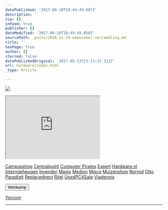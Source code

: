 ```yaml
---
datePublished: '2017-09-10T18:44:49.607Z'
description: ''
via: {}
inFeed: true
publisher: {}
dateModified: '2017-09-10T18:44:49.050Z'
sourcePath: _posts/2016-11-29-webwinkel-verzameling.md
title: ''
hasPage: true
author: []
starred: false
datePublishedOriginal: '2017-05-13T23:13:37.311Z'
url: hardware/index.html
_type: Article

---
```

![](https://the-grid-user-content.s3-us-west-2.amazonaws.com/e4f5c7a1-5645-4150-88af-80872fdd68a7.jpg)

<iframe src="https://the-grid.github.io/ed-userhtml/?g=eJzVVk2L2zAQvedXuIb1Lf5Kst1NoizbbksL249DDu0pjKWJLSLLRp7g3X9f2U5CCxtYSlQoGMlj0Mx7b-YZLd88fHu__vn9g1dQqVaj5XFDEKvRaAleYXDL_IKonkdR27bhvZIZZBDyqvQ9ApMjMX-TKdA7f7WUZe41hv9xIqtKMBRqFX0uIccm0iLbyOGVCsyNFFEr9Q6VBiijY4Fa574Hymb_tP7y6NGeKiNB-V5DzwqZ30pBxTyJ4_ppUaDMC-oCz0ZZZQSaebywgCJYeWeIcGyENMg7aG6ogC0xPtRwSYd4SAYE2oXv0IQaKbrjLJldT-MAynpRsptklt7c9gGwZDJ5e530gWH9tmfOmolPtcGmcd5PmxqNBsIOHFkBiNhtPN0k6WbguzkQvko_Omr3CYFrrhkCjWWPzAmTY_6L8ThHgxek0Jn_jvlfSSP9nUb6OhpnrJem03hysF6SvmQ73bbjTBzM99JIegYV83W1rZSqWn_1gFrLRiCo7t_bo7mERuKU9gIWnf2dToNGR31O2gy6uBiMf0G6sdBqC0qjqU2VGyhLsDj77kVcSb4b1ruaJQGxvVFBw6aTJA62bP3jMbAfWJfnanJvZbDPwLM_H2gokb2r1PgrihYzR_ax-W0xl2PRoeKo7VSoupK6w_Z_XCosFauPeLYmjIZL0y-sJiaw" height="200" style=""></iframe>

[Campusshop][0]
[Centralpoint][1]
[Computer Pirates][2]
[Expert][3]
[Hardware.nl][4]
[Interngeheugen][5]
[Invender][6]
[Magix][7]
[Medion][8]
[Misco][9]
[Muizenshop][10]
[Norrod][11]
[Otto][12]
[Paradigit][13]
[Replacedirect][14]
[Ritel][15]
[UsedPC4Sale][16]
[Viadennis][17]

<button data-role="cta" style="">Wehkamp</button>

[Yorcom][18]

---



[0]: http://www.campusshop.nl/tt/index.aspx?tt=23397_12_133761_Campusshop&r=%2F
[1]: http://www.centralpoint.nl/tracker/index.php?tt=534_12_133761_Ned-Web&r=%2F
[2]: http://www.computerpirates.com/
[3]: http://tc.tradetracker.net/?c=5515&m=12&a=133761&u=%2F
[4]: http://www.hardware.nl/
[5]: http://www.interngeheugen.com/tt/?tt=2902_12_133761_Interngeheugen&r=%2F
[6]: http://www.invender.nl/ttiv/index.php?tt=352_12_133761_Invender&r=%2F
[7]: http://www.magix.com/ap/tradetracker/?tt=2074_12_133761_Magix&r=%2F
[8]: http://tc.tradetracker.net/?c=3452&m=12&a=133761
[9]: http://www.misco.nl/
[10]: http://www.muizenshop.nl/
[11]: http://www.norrod.nl/tt/index.aspx?tt=23396_12_133761_Norrod&r=%2F
[12]: http://www.otto.nl/
[13]: http://www.paradigit.nl/tt/index.aspx?tt=5043_12_133761_Paradigit&r=%2F
[14]: http://www.replacedirect.nl/
[15]: http://www.ritel.nl/telecom/?tt=668_12_133761_Ritel&r=%2F
[16]: http://tc.tradetracker.net/?c=20400&m=12&a=133761&r=UsedPC4sale&u=%2F
[17]: http://www.viadennis.nl/computer/?tt=15804_12_133761_Viadennis&r=%2F
[18]: http://www.yorcom.nl/shopping/?tt=4837_12_133761_Rapportagened.webw&r=%2F